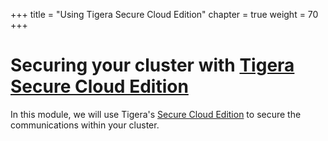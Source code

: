 +++
title = "Using Tigera Secure Cloud Edition"
chapter = true
weight = 70
+++

# Securing your cluster with [Tigera Secure Cloud Edition](https://www.tigera.io/tigera-secure-ce)

In this module, we will use Tigera's [Secure Cloud Edition](https://www.tigera.io/tigera-secure-ce) to secure the communications within your cluster.
